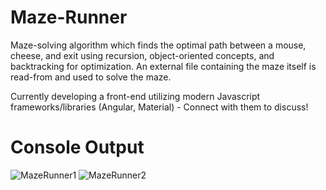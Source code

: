 # Maze-Runner 
Maze-solving algorithm which finds the optimal path between a mouse, cheese, and exit using recursion, object-oriented concepts, and backtracking for optimization. An external file containing the maze itself is read-from and used to solve the maze.  

Currently developing a front-end utilizing modern Javascript frameworks/libraries (Angular, Material) - Connect with them to discuss! 

# Console Output 
![MazeRunner1](https://user-images.githubusercontent.com/31084443/93791752-a238ff80-fc02-11ea-9ca8-755f0f0d5594.png)
![MazeRunner2](https://user-images.githubusercontent.com/31084443/93792324-618db600-fc03-11ea-9840-765918222a4f.png)

